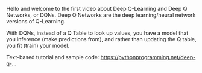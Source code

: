 Hello and welcome to the first video about Deep Q-Learning and Deep Q Networks, or DQNs. Deep Q Networks are the deep learning/neural network versions of Q-Learning.

With DQNs, instead of a Q Table to look up values, you have a model that you inference (make predictions from), and rather than updating the Q table, you fit (train) your model.

Text-based tutorial and sample code: https://pythonprogramming.net/deep-q-...
